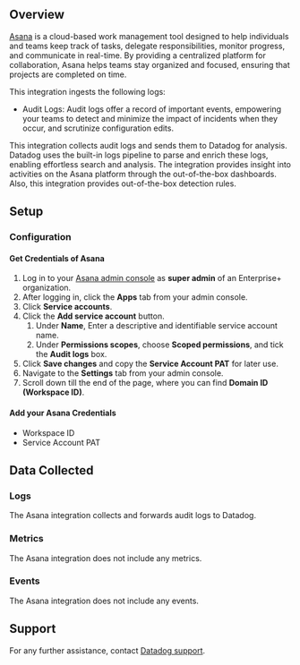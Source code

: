 ## Overview

[Asana][1] is a cloud-based work management tool designed to help individuals and teams keep track of tasks, delegate responsibilities, monitor progress, and communicate in real-time. By providing a centralized platform for collaboration, Asana helps teams stay organized and focused, ensuring that projects are completed on time.

This integration ingests the following logs:

- Audit Logs: Audit logs offer a record of important events, empowering your teams to detect and minimize the impact of incidents when they occur, and scrutinize configuration edits.

This integration collects audit logs and sends them to Datadog for analysis. Datadog uses the built-in logs pipeline to parse and enrich these logs, enabling effortless search and analysis. The integration provides insight into activities on the Asana platform through the out-of-the-box dashboards. Also, this integration provides out-of-the-box detection rules.

## Setup

### Configuration

#### Get Credentials of Asana

1. Log in to your [Asana admin console][3] as **super admin** of an Enterprise+ organization.
2. After logging in, click the **Apps** tab from your admin console.
3. Click **Service accounts**.
4. Click the **Add service account** button.
    1. Under **Name**, Enter a descriptive and identifiable service account name.
    2. Under **Permissions scopes**, choose **Scoped permissions**, and tick the **Audit logs** box.
5. Click **Save changes** and copy the **Service Account PAT** for later use.
6. Navigate to the **Settings** tab from your admin console.
7. Scroll down till the end of the page, where you can find **Domain ID (Workspace ID)**.

#### Add your Asana Credentials

- Workspace ID
- Service Account PAT

## Data Collected

### Logs

The Asana integration collects and forwards audit logs to Datadog.

### Metrics

The Asana integration does not include any metrics.

### Events

The Asana integration does not include any events.

## Support

For any further assistance, contact [Datadog support][2].

[1]: https://asana.com/
[2]: https://docs.datadoghq.com/help/
[3]: https://app.asana.com/admin